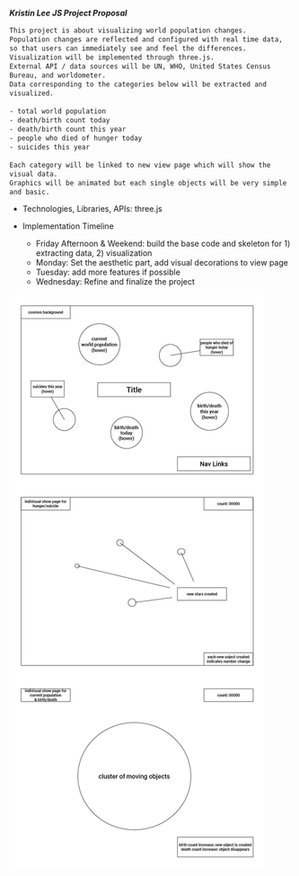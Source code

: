 ***Kristin Lee JS Project Proposal***

    This project is about visualizing world population changes.
    Population changes are reflected and configured with real time data, so that users can immediately see and feel the differences.
    Visualization will be implemented through three.js.
    External API / data sources will be UN, WHO, United States Census Bureau, and worldometer.
    Data corresponding to the categories below will be extracted and visualized.

    - total world population
    - death/birth count today
    - death/birth count this year
    - people who died of hunger today
    - suicides this year

    Each category will be linked to new view page which will show the visual data.
    Graphics will be animated but each single objects will be very simple and basic.



* Technologies, Libraries, APIs:
    three.js



* Implementation Timeline

    - Friday Afternoon & Weekend: build the base code and skeleton for 1) extracting data, 2) visualization
    - Monday: Set the aesthetic part, add visual decorations to view page
    - Tuesday: add more features if possible
    - Wednesday: Refine and finalize the project


![wireframe](wireframe.png)
